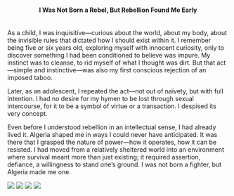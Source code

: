 <center><h4>I Was Not Born a Rebel, But Rebellion Found Me Early</h4></center>
<br/>
As a child, I was inquisitive—curious about the world, about my body, about the invisible rules that dictated how I should exist within it. I remember being five or six years old, exploring myself with innocent curiosity, only to discover something I had been conditioned to believe was impure. My instinct was to cleanse, to rid myself of what I thought was dirt. But that act—simple and instinctive—was also my first conscious rejection of an imposed taboo.

Later, as an adolescent, I repeated the act—not out of naïvety, but with full intention. I had no desire for my hymen to be lost through sexual intercourse, for it to be a symbol of virtue or a transaction. I despised its very concept.

Even before I understood rebellion in an intellectual sense, I had already lived it. Algeria shaped me in ways I could never have anticipated. It was there that I grasped the nature of power—how it operates, how it can be resisted. I had moved from a relatively sheltered world into an environment where survival meant more than just existing; it required assertion, defiance, a willingness to stand one’s ground. I was not born a fighter, but Algeria made me one.

![](3.jpeg)
![](4.jpg)
![](5.jpg)
![](6.jpeg)
<p></p>

